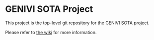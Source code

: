 # GENIVI SOTA Project

This project is the top-level git repository for the GENIVI SOTA project.

Please refer to [the wiki](https://github.com/PDXostc/rvi_sota_server/wiki) for more information.
